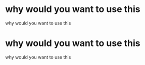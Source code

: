 # why would you want to use this
<p>why would you want to use this</p>

# why would you want to use this
<p>why would you want to use this</p>
